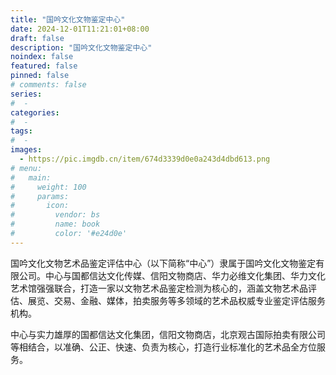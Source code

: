 ```yaml
---
title: "国吟文化文物鉴定中心"
date: 2024-12-01T11:21:01+08:00
draft: false
description: "国吟文化文物鉴定中心"
noindex: false
featured: false
pinned: false
# comments: false
series:
#  - 
categories:
#  - 
tags:
#  - 
images:
  - https://pic.imgdb.cn/item/674d3339d0e0a243d4dbd613.png
# menu:
#   main:
#     weight: 100
#     params:
#       icon:
#         vendor: bs
#         name: book
#         color: '#e24d0e'
---
```



国吟文化文物艺术品鉴定评估中心（以下简称“中心”）隶属于国吟文化文物鉴定有限公司。中心与国都信达文化传媒、信阳文物商店、华力必维文化集团、华力文化艺术馆强强联合，打造一家以文物艺术品鉴定检测为核心的，涵盖文物艺术品评估、展览、交易、金融、媒体，拍卖服务等多领域的艺术品权威专业鉴定评估服务机构。

中心与实力雄厚的国都信达文化集团，信阳文物商店，北京观古国际拍卖有限公司等相结合，以准确、公正、快速、负责为核心，打造行业标准化的艺术品全方位服务。
